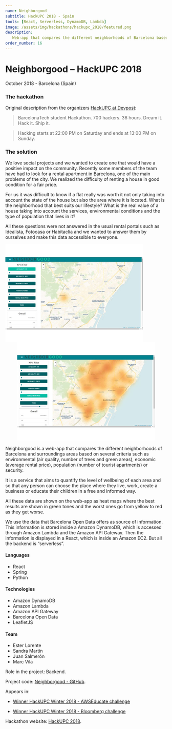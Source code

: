 ```yaml
---
name: Neighborgood
subtitle: HackUPC 2018 - Spain
tools: [React, Serverless, DynamoDB, Lambda]
image: /assets/img/hackathons/hackupc_2018/featured.png
description:
   Web-app that compares the different neighborhoods of Barcelona based on different criteria (environment, economic, population, security).
order_number: 16
---
```


# Neighborgood – HackUPC 2018

October 2018 - Barcelona (Spain)

### The hackathon

Original description from the organizers [HackUPC at Devpost](https://hackupc2018.devpost.com/):

> BarcelonaTech student Hackathon. 700 hackers. 36 hours. Dream it. Hack it. Ship it.

> Hacking starts at 22:00 PM on Saturday and ends at 13:00 PM on Sunday.

### The solution

We love social projects and we wanted to create one that would have a positive impact on the community. Recently some members of the team have had to look for a rental apartment in Barcelona, one of the main problems of the city. We realized the difficulty of renting a house in good condition for a fair price.

For us it was difficult to know if a flat really was worth it not only taking into account the state of the house but also the area where it is located. What is the neighborhood that best suits our lifestyle? What is the real value of a house taking into account the services, environmental conditions and the type of population that lives in it?

All these questions were not answered in the usual rental portals such as Idealista, Fotocasa or Habitaclia and we wanted to answer them by ourselves and make this data accessible to everyone.

<div style="text-align: center;">
<img style="margin: 0 !important; float: left" src="/assets/img/hackathons/hackupc_2018/screen1.jpg" width="430"/>
<img style="margin: 0 !important; display: inline" src="/assets/img/hackathons/hackupc_2018/screen2.jpg" width="430"/>
</div>

Neighborgood is a web-app that compares the different neighborhoods of Barcelona and surroundings areas based on several criteria such as environmental (air quality, number of trees and green areas), economic (average rental price), population (number of tourist apartments) or security.

It is a service that aims to quantify the level of wellbeing of each area and so that any person can choose the place where they live, work, create a business or educate their children in a free and informed way.

All these data are shown on the web-app as heat maps where the best results are shown in green tones and the worst ones go from yellow to red as they get worse.

We use the data that Barcelona Open Data offers as source of information. This information is stored inside a Amazon DynamoDB, which is accessed through Amazon Lambda and the Amazon API Gateway. Then the information is displayed in a React, which is inside an Amazon EC2. But all the backend is “serverless”.

#### Languages

- React
- Spring
- Python

#### Technologies

- Amazon DynamoDB
- Amazon Lambda
- Amazon API Gateway
- Barcelona Open Data
- LeafletJS

#### Team

- Ester Lorente
- Sandra Martín
- Juan Salmerón
- Marc Vila

Role in the project: Backend.

Project code: [Neighborgood - GitHub](https://github.com/elorenteg/HackUPC2018).

Appears in:

- [Winner HackUPC Winter 2018 - AWSEducate challenge](https://devpost.com/software/neighborgood)

- [Winner HackUPC Winter 2018 - Bloomberg challenge](https://devpost.com/software/neighborgood)

Hackathon website: [HackUPC 2018](https://2018.hackupc.com/).
